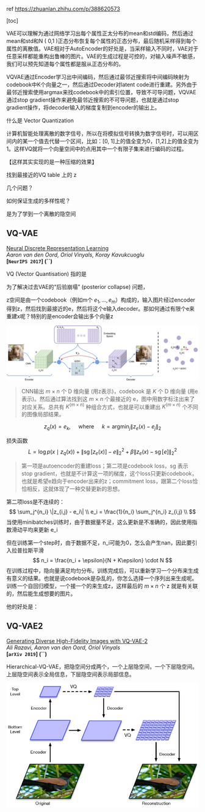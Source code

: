ref https://zhuanlan.zhihu.com/p/388620573



[toc]

VAE可以理解为通过网络学习出每个属性正太分布的mean和std编码，然后通过mean和std和N ( 0,1 )正态分布恢复每个属性的正态分布，最后随机采样得到每个属性的离散值。VAE相对于AutoEncoder的好处是，当采样输入不同时，VAE对于任意采样都能重构出鲁棒的图片。VAE的生成过程是可控的，对输入噪声不敏感，我们可以预先知道每个属性都是服从正态分布的。

VQVAE通过Encoder学习出中间编码，然后通过最邻近搜索将中间编码映射为codebook中K个向量之一，然后通过Decoder对latent code进行重建。另外由于最邻近搜索使用argmax来找codebook中的索引位置，导致不可导问题，VQVAE通过stop gradient操作来避免最邻近搜索的不可导问题，也就是通过stop gradient操作，将decoder输入的梯度复制到encoder的输出上。

什么是 Vector Quantization

计算机智能处理离散的数字信号，所以在将模拟信号转换为数字信号时，可以用区间内的某一个值去代替一个区间，比如：[0, 1]上的值全变为0，[1,2]上的值全变为1。这样VQ就将一个向量空间中的点用其中一个有限子集来进行编码的过程。

【这样其实实现的是一种压缩的效果】



找到最接近的VQ table 上的 z





几个问题？

如何保证生成的多样性呢？



是为了学到一个离散的隐空间

## VQ-VAE

[Neural Discrete Representation Learning](https://arxiv.org/abs/1711.00937)  
*Aaron van den Oord, Oriol Vinyals, Koray Kavukcuoglu*  
**[`NeurIPS 2017`] (``)** 

VQ (Vector Quantisation) 指的是 

为了解决过去VAE的“后验崩塌” (posterior collapse) 问题，



z空间是由一个codebook（例如m个 $e_1, \dots, e_m$）构成的，输入图片经过encoder得到z，然后找到最接近的e，然后将这个e输入decoder。那如何通过有限个e来重建x呢？特别的是encoder会输出多个向量z

![image-20220503213714623](https://raw.githubusercontent.com/yzy1996/Image-Hosting/master/image-20220503213714623.png)

> CNN输出 $m \times n$ 个 D 维向量 (用z表示)，codebook 是 $K$ 个 D 维向量 (用e表示)。然后通过算法找到这 $m \times n$ 个最接近的 e，图中用数字标注出来了对应关系。总共有 $K^{(m\times n)}$ 种组合方式，也就是可以重建出 $K^{(m\times n)}$ 个不同的图像局部结果。

$$
z_{q}(x)=e_{k}, \quad \text { where } \quad k=\operatorname{argmin}_{j}\left\|z_{e}(x)-e_{j}\right\|_{2}
$$

损失函数
$$
L=\log p\left(x \mid z_{q}(x)\right)+\left\|\operatorname{sg}\left[z_{e}(x)\right]-e\right\|_{2}^{2}+\beta\left\|z_{e}(x)-\operatorname{sg}[e]\right\|_{2}^{2}
$$

> 第一项是autoencoder的重建loss；第二项是codebook loss，sg 表示 stop gradient，也就是不计算这一项的梯度，这个loss只更新codebook，也就是希望e趋向于encoder出来的z；commitment loss，跟第二个loss恰恰相反，这就体现了一种交替更新的思想。



第二项loss是不连续的：
$$
\sum_j^{n_i} \|z_{i,j} - e_i\|
\\
e_i = \frac{1}{n_i} \sum_j^{n_i} z_{i,j}
\\
$$
当使用minibatches训练时，由于数据量不足，这么更新是不准确的，因此使用指数滑动平均来更新 e_i



但在训练第一个step时，由于数据不足，n_i可能为0，怎么会产生nan，因此要引入拉普拉斯平滑
$$
n_i = \frac{n_i + \epsilon}{N + K\epsilon} \cdot N
$$
在训练过程中，隐向量满足均匀分布。训练完成后，可以重新学习一个分布来生成有意义的结果。也就是说codebook是杂乱的，你怎么选择一个序列出来生成呢。训练一个自回归模型，一个接一个的来生成z，这样最后的 $m \times n$ 个 z 就是有关联的，然后能生成想要的图片。



他的好处是：





## VQ-VAE2

[Generating Diverse High-Fidelity Images with VQ-VAE-2](https://arxiv.org/abs/1906.00446)  
*Ali Razavi, Aaron van den Oord, Oriol Vinyals*  
**[`arXiv 2019`] (``)** 



Hierarchical-VQ-VAE，把隐空间分成两个，一个上层隐空间，一个下层隐空间。上层隐空间表示全局信息，下层隐空间表示局部信息。

![image-20220504001117815](https://raw.githubusercontent.com/yzy1996/Image-Hosting/master/image-20220504001117815.png)


